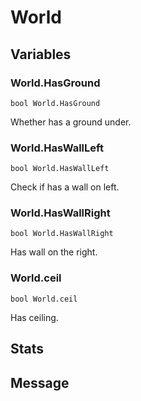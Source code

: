 # World
## Variables
### World.HasGround
`bool World.HasGround`

Whether has a ground under.
### World.HasWallLeft
`bool World.HasWallLeft`

Check if has a wall on left.
### World.HasWallRight
`bool World.HasWallRight`

Has wall on the right.
### World.ceil
`bool World.ceil`

Has ceiling.
## Stats
## Message

